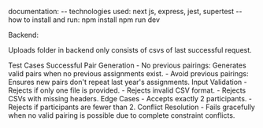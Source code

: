 documentation:
-- technologies used: next js, express, jest, supertest
-- how to install and run: 
    npm install
    npm run dev

Backend:

Uploads folder in backend only consists of csvs of last successful request.

Test Cases
    Successful Pair Generation
    - No previous pairings: Generates valid pairs when no previous assignments exist.
    - Avoid previous pairings: Ensures new pairs don't repeat last year's assignments.
    Input Validation
    - Rejects if only one file is provided.
    - Rejects invalid CSV format.
    - Rejects CSVs with missing headers.
    Edge Cases
    - Accepts exactly 2 participants.
    - Rejects if participants are fewer than 2.
    Conflict Resolution
    - Fails gracefully when no valid pairing is possible due to complete constraint conflicts.
